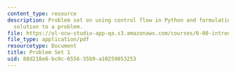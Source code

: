 ```yaml
---
content_type: resource
description: Problem set on using control flow in Python and formulating a computational
  solution to a problem.
file: https://ol-ocw-studio-app-qa.s3.amazonaws.com/courses/6-00-introduction-to-computer-science-and-programming-fall-2008/88d218e6bc0c655635b9a10259053253_pset1a.pdf
file_type: application/pdf
resourcetype: Document
title: Problem Set 1
uid: 88d218e6-bc0c-6556-35b9-a10259053253
---
```

